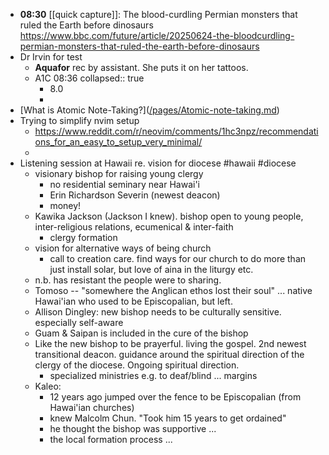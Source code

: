 - **08:30** [[quick capture]]: The blood-curdling Permian monsters that ruled the Earth before dinosaurs https://www.bbc.com/future/article/20250624-the-bloodcurdling-permian-monsters-that-ruled-the-earth-before-dinosaurs
- Dr Irvin for test
	- **Aquafor** rec by assistant. She puts it on her tattoos.
	- A1C 08:36
	  collapsed:: true
		- 8.0
		-
- [[](https://dev.to/gokayburuc/atomic-note-taking-guide-4fo9#what-is-atomic-notetaking)What is Atomic Note-Taking?]([/pages/Atomic-note-taking.md](//pages/Atomic-note-taking.md.md))
- Trying to simplify nvim setup
	- https://www.reddit.com/r/neovim/comments/1hc3npz/recommendations_for_an_easy_to_setup_very_minimal/
	-
- Listening session at Hawaii re. vision for diocese #hawaii #diocese
	- visionary bishop for raising young clergy
		- no residential seminary near Hawai'i
		- Erin Richardson Severin (newest deacon)
		- money!
	- Kawika Jackson (Jackson I knew). bishop open to young people, inter-religious relations, ecumenical & inter-faith
		- clergy formation
	- vision for alternative ways of being church
		- call to creation care. find ways for our church to do more than just install solar, but love of aina in the liturgy etc.
	- n.b. has resistant the people were to sharing.
	- Tomoso -- "somewhere the Anglican ethos lost their soul" ... native Hawai'ian who used to be Episcopalian, but left.
	- Allison Dingley: new bishop needs to be culturally sensitive. especially self-aware
	- Guam & Saipan is included in the cure of the bishop
	- Like the new bishop to be prayerful. living the gospel. 2nd newest transitional deacon. guidance around the spiritual direction of the clergy of the diocese. Ongoing spiritual direction.
		- specialized ministries e.g. to deaf/blind ... margins
	- Kaleo:
		- 12 years ago jumped over the fence to be Episcopalian (from Hawai'ian churches)
		- knew Malcolm Chun. "Took him 15 years to get ordained"
		- he thought the bishop was supportive ...
		- the local formation process ...